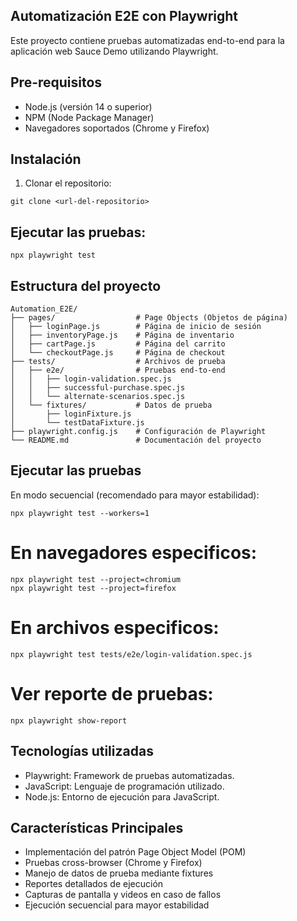 ## Automatización E2E con Playwright

Este proyecto contiene pruebas automatizadas end-to-end para la aplicación web Sauce Demo utilizando Playwright.

## Pre-requisitos

* Node.js (versión 14 o superior)
* NPM (Node Package Manager)
* Navegadores soportados (Chrome y Firefox)

## Instalación

1. Clonar el repositorio:
```
git clone <url-del-repositorio>
```

## Ejecutar las pruebas:
```
npx playwright test
```

## Estructura del proyecto
```
Automation_E2E/
├── pages/                  # Page Objects (Objetos de página)
│   ├── loginPage.js        # Página de inicio de sesión
│   ├── inventoryPage.js    # Página de inventario
│   ├── cartPage.js         # Página del carrito
│   └── checkoutPage.js     # Página de checkout
├── tests/                  # Archivos de prueba
│   ├── e2e/                # Pruebas end-to-end
│   │   ├── login-validation.spec.js
│   │   ├── successful-purchase.spec.js
│   │   └── alternate-scenarios.spec.js
│   └── fixtures/           # Datos de prueba
│       ├── loginFixture.js
│       └── testDataFixture.js
├── playwright.config.js    # Configuración de Playwright
└── README.md               # Documentación del proyecto
```

## Ejecutar las pruebas
En modo secuencial (recomendado para mayor estabilidad):
```
npx playwright test --workers=1
```

# En navegadores especificos:
```
npx playwright test --project=chromium
npx playwright test --project=firefox
```
# En archivos especificos:
```
npx playwright test tests/e2e/login-validation.spec.js
```

# Ver reporte de pruebas:
```
npx playwright show-report
```

## Tecnologías utilizadas
* Playwright: Framework de pruebas automatizadas.
* JavaScript: Lenguaje de programación utilizado.
* Node.js: Entorno de ejecución para JavaScript.

## Características Principales
* Implementación del patrón Page Object Model (POM)
* Pruebas cross-browser (Chrome y Firefox)
* Manejo de datos de prueba mediante fixtures
* Reportes detallados de ejecución
* Capturas de pantalla y videos en caso de fallos
* Ejecución secuencial para mayor estabilidad
